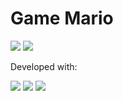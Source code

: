# Game Mario

<p>
    <img src="https://img.shields.io/github/license/marcusvdev/game-mario">
    <img src="https://img.shields.io/badge/built%20with-GULP-red">
</p>

Developed with:

<p>
    <img src="https://img.shields.io/badge/HTML5-E34F26?style=for-the-badge&logo=html5&logoColor=white">
    <img src="https://img.shields.io/badge/Sass-CC6699?style=for-the-badge&logo=sass&logoColor=white">
    <img src="https://img.shields.io/badge/JavaScript-F7DF1E?style=for-the-badge&logo=javascript&logoColor=black">
    <img src="">
    <img src="">
</p>